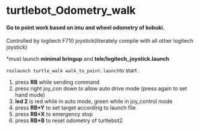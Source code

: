 # turtlebot_Odometry_walk

#### Go to point work based on imu and wheel odometry of kobuki.

Controlled by logitech F710  joystick(literately compile with all other logitech joystick)

*must launch **minimal bringup** and **tele/logitech_joystick.launch**

`roslaunch turtle_walk walk_to_point.launch`to start .

1. press **RB** while sending command
2. press right joy_con down to allow auto drive mode (press again to set hand mode)
3. **led 2** is red while in auto mode, green while in joy_control mode
4. press **RB+Y** to set target according to launch file
5. press **RB+X** to emergency stop
6. press **RB+B** to reset odometry of turtlebot2